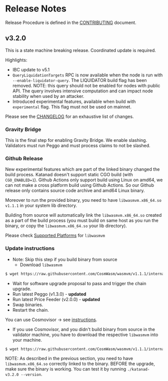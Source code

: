 <!-- markdownlint-disable MD013 -->
<!-- markdownlint-disable MD024 -->
<!-- markdownlint-disable MD040 -->

# Release Notes

Release Procedure is defined in the [CONTRIBUTING](CONTRIBUTING.md#release-procedure) document.

## v3.2.0

This is a state machine breaking release. Coordinated update is required.

Highlights:

- IBC update to v5.1
- `QueryLiquidationTargets` RPC is now available when the node is run with `--enable-liquidator-query`. The LIQUIDATOR build flag has been removed. NOTE: this query should not be enabled for nodes with public API. The query involves intensive computation and can impact node stability when used by an attacker.
- Introduced experimental features, available when build with `experimental` flag. This flag must not be used on mainnet.

Please see the [CHANGELOG](https://github.com/umee-network/katana/blob/v3.2.0/CHANGELOG.md) for an exhaustive list of changes.

### Gravity Bridge

This is the final step for enabling Gravity Bridge. We enable slashing.
Validators must run Peggo and must process claims to not be slashed.

### Github Release

New experimental features which are part of the linked binary changed the build process. Katanad doesn't support static CGO build (with `CGO_ENABLED=1`). Github Actions only support build using Linux on amd64, we can not make a cross platform build using Github Actions. So our Github release only contains source code archive and amd64 Linux binary.

Moreover to run the provided binary, you need to have `libwasmvm.x86_64.so v1.1.1` in your system lib directory.

Building from source will automatically link the `libwasmvm.x86_64.so` created as a part of the build process (you must build on same host as you run the binary, or copy the `libwasmvm.x86_64.so` your lib directory).

Please check [Supported Platforms](https://github.com/CosmWasm/wasmvm/tree/v1.1.1/#supported-platforms) for `libwasmvm`

### Update instructions

- Note: Skip this step if you build binary from source
  - Download `libwasmvm`
```bash
$ wget https://raw.githubusercontent.com/CosmWasm/wasmvm/v1.1.1/internal/api/libwasmvm.$(uname -m).so -O /lib/libwasmvm.$(uname -m).so
```
- Wait for software upgrade proposal to pass and trigger the chain upgrade.
- Run latest Peggo (v1.3.0) - **updated**
- Run latest Price Feeder (v2.0.0) - **updated**
- Swap binaries.
- Restart the chain.

You can use Cosmovisor → see [instructions](https://github.com/umee-network/katana/#cosmovisor).
- If you use Cosmovisor, and you didn't build binary from source in the validator machine, you have to download the respective `libwasmvm` into your machine.  
```bash
$ wget https://raw.githubusercontent.com/CosmWasm/wasmvm/v1.1.1/internal/api/libwasmvm.$(uname -m).so -O /lib/libwasmvm.$(uname -m).so
```

NOTE: As described in the previous section, you need to have `libwasmvm.x86_64.so` correctly linked to the binary. BEFORE the upgrade, make sure the binary is working. You can test it by running `./katanad-v3.2.0 --version`.
